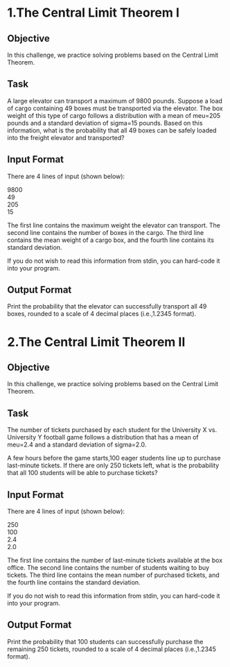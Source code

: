 # 1.The Central Limit Theorem I


<h2>Objective</h2>
In this challenge, we practice solving problems based on the Central Limit Theorem. 

<h2>Task</h2>
A large elevator can transport a maximum of 9800 pounds. Suppose a load of cargo containing 49 boxes must be transported via the elevator. The box weight of this type of cargo follows a distribution with a mean of meu=205 pounds and a standard deviation of sigma=15 pounds. Based on this information, what is the probability that all 49 boxes can be safely loaded into the freight elevator and transported?

<h2>Input Format</h2>

There are 4 lines of input (shown below):

9800<br>
49<br>
205<br>
15

The first line contains the maximum weight the elevator can transport. The second line contains the number of boxes in the cargo. The third line contains the mean weight of a cargo box, and the fourth line contains its standard deviation.

If you do not wish to read this information from stdin, you can hard-code it into your program.

<h2>Output Format</h2>

Print the probability that the elevator can successfully transport all 49 boxes, rounded to a scale of 4 decimal places (i.e.,1.2345 format).

# 2.The Central Limit Theorem II

<h2>Objective</h2>
In this challenge, we practice solving problems based on the Central Limit Theorem.

<h2>Task</h2>
The number of tickets purchased by each student for the University X vs. University Y football game follows a distribution that has a mean of meu=2.4 and a standard deviation of sigma=2.0.

A few hours before the game starts,100  eager students line up to purchase last-minute tickets. If there are only 250 tickets left, what is the probability that all 100 students will be able to purchase tickets?

<h2>Input Format</h2>

There are 4 lines of input (shown below):

250<br>
100<br>
2.4<br>
2.0

The first line contains the number of last-minute tickets available at the box office. The second line contains the number of students waiting to buy tickets. The third line contains the mean number of purchased tickets, and the fourth line contains the standard deviation.

If you do not wish to read this information from stdin, you can hard-code it into your program.

<h2>Output Format</h2>

Print the probability that 100 students can successfully purchase the remaining 250 tickets, rounded to a scale of 4 decimal places (i.e.,1.2345 format).
